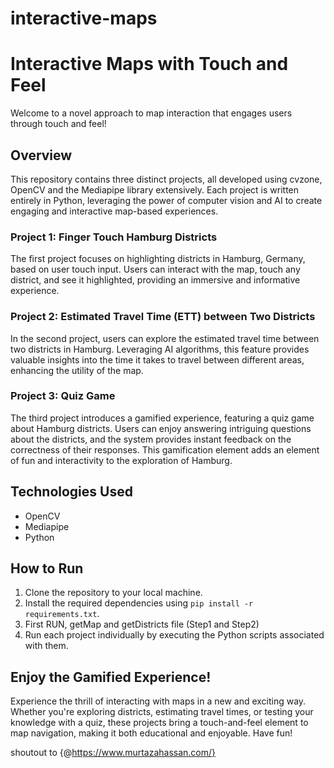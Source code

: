 # interactive-maps

# Interactive Maps with Touch and Feel

Welcome to a novel approach to map interaction that engages users through touch and feel!

## Overview

This repository contains three distinct projects, all developed using cvzone, OpenCV and the Mediapipe library extensively. Each project is written entirely in Python, leveraging the power of computer vision and AI to create engaging and interactive map-based experiences.

### Project 1: Finger Touch Hamburg Districts
The first project focuses on highlighting districts in Hamburg, Germany, based on user touch input. Users can interact with the map, touch any district, and see it highlighted, providing an immersive and informative experience.

### Project 2: Estimated Travel Time (ETT) between Two Districts
In the second project, users can explore the estimated travel time between two districts in Hamburg. Leveraging AI algorithms, this feature provides valuable insights into the time it takes to travel between different areas, enhancing the utility of the map.

### Project 3: Quiz Game
The third project introduces a gamified experience, featuring a quiz game about Hamburg districts. Users can enjoy answering intriguing questions about the districts, and the system provides instant feedback on the correctness of their responses. This gamification element adds an element of fun and interactivity to the exploration of Hamburg.

## Technologies Used

- OpenCV
- Mediapipe
- Python

## How to Run

1. Clone the repository to your local machine.
2. Install the required dependencies using `pip install -r requirements.txt`.
3. First RUN, getMap and getDistricts file (Step1 and Step2)
4. Run each project individually by executing the Python scripts associated with them.

## Enjoy the Gamified Experience!

Experience the thrill of interacting with maps in a new and exciting way. Whether you're exploring districts, estimating travel times, or testing your knowledge with a quiz, these projects bring a touch-and-feel element to map navigation, making it both educational and enjoyable. Have fun!



shoutout to {@https://www.murtazahassan.com/}